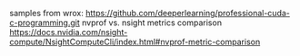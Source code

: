 samples from wrox:
https://github.com/deeperlearning/professional-cuda-c-programming.git
nvprof vs. nsight metrics comparison
https://docs.nvidia.com/nsight-compute/NsightComputeCli/index.html#nvprof-metric-comparison
